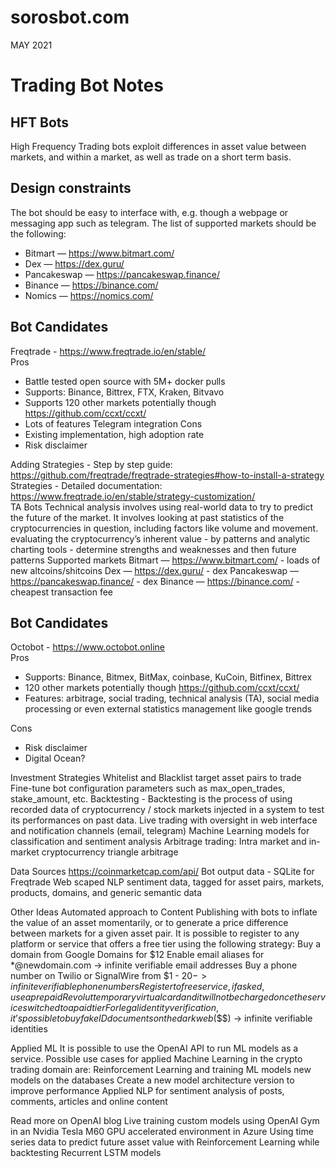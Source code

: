 # sorosbot.com
MAY 2021

# Trading Bot Notes
## HFT Bots

High Frequency Trading bots exploit differences in asset value between markets, and within a market, as well as trade on a short term basis. 

## Design constraints

The bot should be easy to interface with, e.g. though a webpage or messaging app such as telegram. 
The list of supported markets should be the following:
- Bitmart — https://www.bitmart.com/ 
- Dex — https://dex.guru/ 
- Pancakeswap — https://pancakeswap.finance/
- Binance — https://binance.com/  
- Nomics — https://nomics.com/  

## Bot Candidates
Freqtrade - https://www.freqtrade.io/en/stable/  
Pros
- Battle tested open source with 5M+ docker pulls
- Supports: Binance, Bittrex, FTX, Kraken, Bitvavo
- Supports 120 other markets potentially though https://github.com/ccxt/ccxt/ 
- Lots of features
Telegram integration
Cons
- Existing implementation, high adoption rate
- Risk disclaimer

Adding Strategies - Step by step guide: https://github.com/freqtrade/freqtrade-strategies#how-to-install-a-strategy  
Strategies - Detailed documentation: https://www.freqtrade.io/en/stable/strategy-customization/  
TA Bots
Technical analysis involves using real-world data to try to predict the future of the market. It involves looking at past statistics of the cryptocurrencies in question, including factors like volume and movement.
evaluating the cryptocurrency’s inherent value - by patterns and analytic charting tools - determine strengths and weaknesses and then future patterns
Supported markets
Bitmart — https://www.bitmart.com/ - loads of new altcoins/shitcoins
Dex — https://dex.guru/ - dex
Pancakeswap — https://pancakeswap.finance/ - dex
Binance — https://binance.com/ - cheapest transaction fee

## Bot Candidates
Octobot - https://www.octobot.online  
Pros  
- Supports: Binance, Bitmex, BitMax, coinbase, KuCoin, Bitfinex, Bittrex
- 120 other markets potentially though https://github.com/ccxt/ccxt/ 
- Features: arbitrage, social trading, technical analysis (TA), social media processing or even external statistics management like google trends

Cons  
- Risk disclaimer
- Digital Ocean?

Investment Strategies
Whitelist and Blacklist target asset pairs to trade
Fine-tune bot configuration parameters such as max_open_trades, stake_amount, etc.
Backtesting - Backtesting is the process of using recorded data of cryptocurrency / stock markets injected in a system to test its performances on past data.
Live trading with oversight in web interface and notification channels (email, telegram)
Machine Learning models for classification and sentiment analysis
Arbitrage trading: Intra market and in-market cryptocurrency triangle arbitrage

Data Sources
https://coinmarketcap.com/api/ 
Bot output data - SQLite for Freqtrade
Web scaped NLP sentiment data, tagged for asset pairs, markets, products, domains, and generic semantic data

Other Ideas
Automated approach to Content Publishing with bots to inflate the value of an asset momentarily, or to generate a price difference between markets for a given asset pair.
It is possible to register to any platform or service that offers a free tier using the following strategy:
Buy a domain from Google Domains for $12
Enable email aliases for *@newdomain.com -> infinite verifiable email addresses
Buy a phone number on Twilio or SignalWire from $1 - $20 -> infinite verifiable phone numbers
Register to free service, if asked, use a prepaid Revolut temporary virtual card and it will not be charged once the service switched to a paid tier
For legal identity verification, it’s possible to buy fake ID documents on the dark web ($$$) -> infinite verifiable identities

Applied ML
It is possible to use the OpenAI API to run ML models as a service. Possible use cases for applied Machine Learning in the crypto trading domain are:
Reinforcement Learning and training ML models new models on the databases
Create a new model architecture version to improve performance
Applied NLP for sentiment analysis of posts, comments, articles and online content

Read more on OpenAI blog
Live training custom models using OpenAI Gym in an Nvidia Tesla M60 GPU accelerated environment in Azure
Using time series data to predict future asset value with Reinforcement Learning while backtesting Recurrent LSTM models
